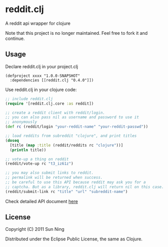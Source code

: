 # reddit.clj

A reddit api wrapper for clojure

Note that this project is no longer maintained. Feel free to fork it and continue.

## Usage

Declare reddit.clj in your project.clj

    (defproject xxxx "1.0.0-SNAPSHOT"
      :dependencies [[reddit.clj "0.4.0"]])

Use reddit.clj in your clojure code:

``` clojure
;; include reddit.clj
(require '[reddit.clj.core :as reddit])

;; create a reddit client with reddit/login.
;; you can also pass nil as username and password to use it
;; anonymously
(def rc (reddit/login "your-reddit-name" "your-reddit-passwd"))

;; load reddits from subreddit "clojure", and print titles
(doseq 
  [title (map :title (reddit/reddits rc "clojure"))] 
  (println title))

;; vote-up a thing on reddit
(reddit/vote-up rc "t3_iz61z")

;; you may also submit links to reddit.
;; permalink will be returned when success.
;; be careful to use this API because reddit may ask you for a 
;; captcha. But as a library, reddit.clj will return nil on this case.
(reddit/submit-link rc "title" "url" "subreddit-name")
```

Check detailed API document [here](http://sunng87.github.com/reddit.clj/)

## License

Copyright (C) 2011 Sun Ning

Distributed under the Eclipse Public License, the same as Clojure.
